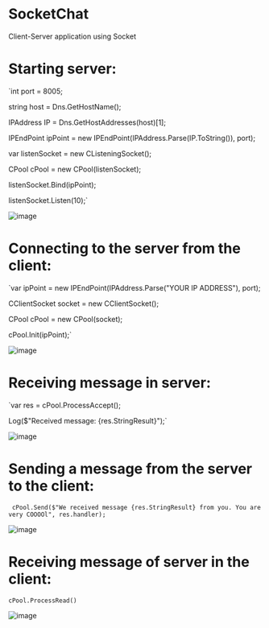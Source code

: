 # SocketChat
Client-Server application using Socket

# Starting server:
`int port = 8005;

string host = Dns.GetHostName();

IPAddress IP = Dns.GetHostAddresses(host)[1];

IPEndPoint ipPoint = new IPEndPoint(IPAddress.Parse(IP.ToString()), port);

var listenSocket = new CListeningSocket();

CPool cPool = new CPool(listenSocket);

listenSocket.Bind(ipPoint);

listenSocket.Listen(10);`

![image](https://user-images.githubusercontent.com/50167116/99145710-d248d000-2692-11eb-884d-e20298c9c495.png)


# Connecting to the server from the client:
`var ipPoint = new IPEndPoint(IPAddress.Parse("YOUR IP ADDRESS"), port);

CClientSocket socket = new CClientSocket();

CPool cPool = new CPool(socket);

cPool.Init(ipPoint);`


![image](https://user-images.githubusercontent.com/50167116/99145749-0fad5d80-2693-11eb-8917-752c90fef891.png)


# Receiving message in server:
`var res = cPool.ProcessAccept();

Log($"Received message: {res.StringResult}");`

![image](https://user-images.githubusercontent.com/50167116/99145758-25228780-2693-11eb-8f6a-bbb3c613a460.png)



# Sending a message from the server to the client:
` cPool.Send($"We received message {res.StringResult} from you. You are very COOOOl", res.handler);`
                 
![image](https://user-images.githubusercontent.com/50167116/99145789-60bd5180-2693-11eb-8856-54f990afd946.png)

# Receiving message of server in the client:
`cPool.ProcessRead()`

![image](https://user-images.githubusercontent.com/50167116/99145899-8b5bda00-2694-11eb-9877-03ae069f4785.png)


